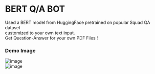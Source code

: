# BERT Q/A BOT
Used a BERT model from HuggingFace pretrained on popular Squad QA dataset \
customized to your own text input. \
Get Question-Answer for your own PDF Files ! 
### Demo Image
![image](https://github.com/Shubham-M-Rathod/bert-question-answer-bot/assets/96727745/dcf5db91-7d7f-4d37-9ebb-934dc6ad3ce6)
<br/>
![image](https://github.com/Shubham-M-Rathod/bert-question-answer-bot/assets/96727745/022909b5-5d68-4786-8884-37344448a7d2)


